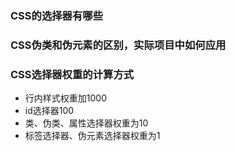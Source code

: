 
### CSS的选择器有哪些

### CSS伪类和伪元素的区别，实际项目中如何应用

### CSS选择器权重的计算方式

- 行内样式权重加1000
- id选择器100
- 类、伪类、属性选择器权重为10
- 标签选择器、伪元素选择器权重为1
